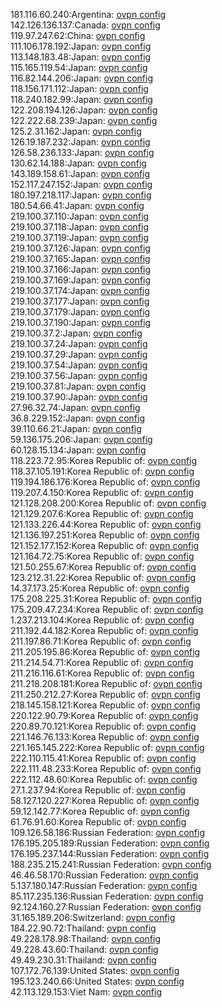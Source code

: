 181.116.60.240:Argentina: [ovpn config](vpn/181_116_60_240.ovpn)  
142.126.136.137:Canada: [ovpn config](vpn/142_126_136_137.ovpn)  
119.97.247.62:China: [ovpn config](vpn/119_97_247_62.ovpn)  
111.106.178.192:Japan: [ovpn config](vpn/111_106_178_192.ovpn)  
113.148.183.48:Japan: [ovpn config](vpn/113_148_183_48.ovpn)  
115.165.119.54:Japan: [ovpn config](vpn/115_165_119_54.ovpn)  
116.82.144.206:Japan: [ovpn config](vpn/116_82_144_206.ovpn)  
118.156.171.112:Japan: [ovpn config](vpn/118_156_171_112.ovpn)  
118.240.182.99:Japan: [ovpn config](vpn/118_240_182_99.ovpn)  
122.208.194.126:Japan: [ovpn config](vpn/122_208_194_126.ovpn)  
122.222.68.239:Japan: [ovpn config](vpn/122_222_68_239.ovpn)  
125.2.31.162:Japan: [ovpn config](vpn/125_2_31_162.ovpn)  
126.19.187.232:Japan: [ovpn config](vpn/126_19_187_232.ovpn)  
126.58.236.133:Japan: [ovpn config](vpn/126_58_236_133.ovpn)  
130.62.14.188:Japan: [ovpn config](vpn/130_62_14_188.ovpn)  
143.189.158.61:Japan: [ovpn config](vpn/143_189_158_61.ovpn)  
152.117.247.152:Japan: [ovpn config](vpn/152_117_247_152.ovpn)  
180.197.218.117:Japan: [ovpn config](vpn/180_197_218_117.ovpn)  
180.54.66.41:Japan: [ovpn config](vpn/180_54_66_41.ovpn)  
219.100.37.110:Japan: [ovpn config](vpn/219_100_37_110.ovpn)  
219.100.37.118:Japan: [ovpn config](vpn/219_100_37_118.ovpn)  
219.100.37.119:Japan: [ovpn config](vpn/219_100_37_119.ovpn)  
219.100.37.126:Japan: [ovpn config](vpn/219_100_37_126.ovpn)  
219.100.37.165:Japan: [ovpn config](vpn/219_100_37_165.ovpn)  
219.100.37.166:Japan: [ovpn config](vpn/219_100_37_166.ovpn)  
219.100.37.169:Japan: [ovpn config](vpn/219_100_37_169.ovpn)  
219.100.37.174:Japan: [ovpn config](vpn/219_100_37_174.ovpn)  
219.100.37.177:Japan: [ovpn config](vpn/219_100_37_177.ovpn)  
219.100.37.179:Japan: [ovpn config](vpn/219_100_37_179.ovpn)  
219.100.37.190:Japan: [ovpn config](vpn/219_100_37_190.ovpn)  
219.100.37.2:Japan: [ovpn config](vpn/219_100_37_2.ovpn)  
219.100.37.24:Japan: [ovpn config](vpn/219_100_37_24.ovpn)  
219.100.37.29:Japan: [ovpn config](vpn/219_100_37_29.ovpn)  
219.100.37.54:Japan: [ovpn config](vpn/219_100_37_54.ovpn)  
219.100.37.56:Japan: [ovpn config](vpn/219_100_37_56.ovpn)  
219.100.37.81:Japan: [ovpn config](vpn/219_100_37_81.ovpn)  
219.100.37.90:Japan: [ovpn config](vpn/219_100_37_90.ovpn)  
27.96.32.74:Japan: [ovpn config](vpn/27_96_32_74.ovpn)  
36.8.229.152:Japan: [ovpn config](vpn/36_8_229_152.ovpn)  
39.110.66.21:Japan: [ovpn config](vpn/39_110_66_21.ovpn)  
59.136.175.206:Japan: [ovpn config](vpn/59_136_175_206.ovpn)  
60.128.15.134:Japan: [ovpn config](vpn/60_128_15_134.ovpn)  
118.223.72.95:Korea Republic of: [ovpn config](vpn/118_223_72_95.ovpn)  
118.37.105.191:Korea Republic of: [ovpn config](vpn/118_37_105_191.ovpn)  
119.194.186.176:Korea Republic of: [ovpn config](vpn/119_194_186_176.ovpn)  
119.207.4.150:Korea Republic of: [ovpn config](vpn/119_207_4_150.ovpn)  
121.128.208.200:Korea Republic of: [ovpn config](vpn/121_128_208_200.ovpn)  
121.129.207.6:Korea Republic of: [ovpn config](vpn/121_129_207_6.ovpn)  
121.133.226.44:Korea Republic of: [ovpn config](vpn/121_133_226_44.ovpn)  
121.136.197.251:Korea Republic of: [ovpn config](vpn/121_136_197_251.ovpn)  
121.152.177.152:Korea Republic of: [ovpn config](vpn/121_152_177_152.ovpn)  
121.164.72.75:Korea Republic of: [ovpn config](vpn/121_164_72_75.ovpn)  
121.50.255.67:Korea Republic of: [ovpn config](vpn/121_50_255_67.ovpn)  
123.212.31.22:Korea Republic of: [ovpn config](vpn/123_212_31_22.ovpn)  
14.37.173.25:Korea Republic of: [ovpn config](vpn/14_37_173_25.ovpn)  
175.208.225.31:Korea Republic of: [ovpn config](vpn/175_208_225_31.ovpn)  
175.209.47.234:Korea Republic of: [ovpn config](vpn/175_209_47_234.ovpn)  
1.237.213.104:Korea Republic of: [ovpn config](vpn/1_237_213_104.ovpn)  
211.192.44.182:Korea Republic of: [ovpn config](vpn/211_192_44_182.ovpn)  
211.197.86.71:Korea Republic of: [ovpn config](vpn/211_197_86_71.ovpn)  
211.205.195.86:Korea Republic of: [ovpn config](vpn/211_205_195_86.ovpn)  
211.214.54.71:Korea Republic of: [ovpn config](vpn/211_214_54_71.ovpn)  
211.216.116.61:Korea Republic of: [ovpn config](vpn/211_216_116_61.ovpn)  
211.218.208.181:Korea Republic of: [ovpn config](vpn/211_218_208_181.ovpn)  
211.250.212.27:Korea Republic of: [ovpn config](vpn/211_250_212_27.ovpn)  
218.145.158.121:Korea Republic of: [ovpn config](vpn/218_145_158_121.ovpn)  
220.122.90.79:Korea Republic of: [ovpn config](vpn/220_122_90_79.ovpn)  
220.89.70.121:Korea Republic of: [ovpn config](vpn/220_89_70_121.ovpn)  
221.146.76.133:Korea Republic of: [ovpn config](vpn/221_146_76_133.ovpn)  
221.165.145.222:Korea Republic of: [ovpn config](vpn/221_165_145_222.ovpn)  
222.110.115.41:Korea Republic of: [ovpn config](vpn/222_110_115_41.ovpn)  
222.111.48.233:Korea Republic of: [ovpn config](vpn/222_111_48_233.ovpn)  
222.112.48.60:Korea Republic of: [ovpn config](vpn/222_112_48_60.ovpn)  
27.1.237.94:Korea Republic of: [ovpn config](vpn/27_1_237_94.ovpn)  
58.127.120.227:Korea Republic of: [ovpn config](vpn/58_127_120_227.ovpn)  
59.12.142.77:Korea Republic of: [ovpn config](vpn/59_12_142_77.ovpn)  
61.76.91.60:Korea Republic of: [ovpn config](vpn/61_76_91_60.ovpn)  
109.126.58.186:Russian Federation: [ovpn config](vpn/109_126_58_186.ovpn)  
176.195.205.189:Russian Federation: [ovpn config](vpn/176_195_205_189.ovpn)  
176.195.237.144:Russian Federation: [ovpn config](vpn/176_195_237_144.ovpn)  
188.235.215.241:Russian Federation: [ovpn config](vpn/188_235_215_241.ovpn)  
46.46.58.170:Russian Federation: [ovpn config](vpn/46_46_58_170.ovpn)  
5.137.180.147:Russian Federation: [ovpn config](vpn/5_137_180_147.ovpn)  
85.117.235.136:Russian Federation: [ovpn config](vpn/85_117_235_136.ovpn)  
92.124.160.27:Russian Federation: [ovpn config](vpn/92_124_160_27.ovpn)  
31.165.189.206:Switzerland: [ovpn config](vpn/31_165_189_206.ovpn)  
184.22.90.72:Thailand: [ovpn config](vpn/184_22_90_72.ovpn)  
49.228.178.98:Thailand: [ovpn config](vpn/49_228_178_98.ovpn)  
49.228.43.60:Thailand: [ovpn config](vpn/49_228_43_60.ovpn)  
49.49.230.31:Thailand: [ovpn config](vpn/49_49_230_31.ovpn)  
107.172.76.139:United States: [ovpn config](vpn/107_172_76_139.ovpn)  
195.123.240.66:United States: [ovpn config](vpn/195_123_240_66.ovpn)  
42.113.129.153:Viet Nam: [ovpn config](vpn/42_113_129_153.ovpn)  

